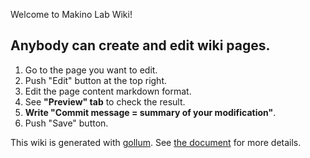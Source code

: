 Welcome to Makino Lab Wiki!

## Anybody can create and edit wiki pages.

1. Go to the page you want to edit.
1. Push "Edit" button at the top right.
1. Edit the page content markdown format.
1. See **"Preview" tab** to check the result.
1. **Write "Commit message =  summary of your modification"**.
1. Push "Save" button.

This wiki is generated with [gollum](https://github.com/gollum/gollum).
See [the document](https://github.com/gollum/gollum/wiki) for more details.
